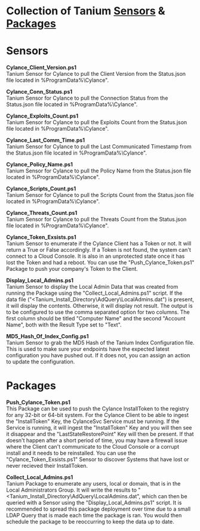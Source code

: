 # Collection of Tanium [Sensors](#sensors) & [Packages](#packages)

# Sensors
**Cylance_Client_Version.ps1**\
Tanium Sensor for Cylance to pull the Client Version from the Status.json file located in %ProgramData%\Cylance\".

**Cylance_Conn_Status.ps1**\
Tanium Sensor for Cylance to pull the Connection Status from the Status.json file located in %ProgramData%\Cylance\".

**Cylance_Exploits_Count.ps1**\
Tanium Sensor for Cylance to pull the Exploits Count from the Status.json file located in %ProgramData%\Cylance\".

**Cylance_Last_Comm_Time.ps1**\
Tanium Sensor for Cylance to pull the Last Communicated Timestamp from the Status.json file located in %ProgramData%\Cylance\".

**Cylance_Policy_Name.ps1**\
Tanium Sensor for Cylance to pull the Policy Name from the Status.json file located in %ProgramData%\Cylance\".

**Cylance_Scripts_Count.ps1**\
Tanium Sensor for Cylance to pull the Scripts Count from the Status.json file located in %ProgramData%\Cylance\".

**Cylance_Threats_Count.ps1**\
Tanium Sensor for Cylance to pull the Threats Count from the Status.json file located in %ProgramData%\Cylance\".

**Cylance_Token_Exsists.ps1**\
Tanium Sensor to enumerate if the Cylance Client has a Token or not. It will return a True or False accordingly. If a Token is not found, the system can't connect to a Cloud Console. It is also in an unprotected state once it has lost the Token and had a reboot. You can use the "Push_Cylance_Token.ps1" Package to push your company's Token to the Client.

**Display_Local_Admins.ps1**\
Tanium Sensor to display the Local Admin Data that was created from running the Package using the "Collect_Local_Admins.ps1" script. If the data file ("<Tanium_Install_Directory\AdQuery\LocalAdmins.dat") is present, it will display the contents. Otherwise, it will display not result. The output is to be configured to use the comma separated option for two columns. The first column should be titled "Computer Name" and the second "Account Name", both with the Result Type set to "Text".

**MD5_Hash_Of_Index_Config.ps1**\
Tanium Sensor to grab the MD5 Hash of the Tanium Index Configuration file. This is used to make sure your endpoints have the expected latest configuration you have pushed out. If it does not, you can assign an action to update the configuration.


# Packages
**Push_Cylance_Token.ps1**\
This Package can be used to push the Cylance InstallToken to the registry for any 32-bit or 64-bit system. For the Cylance Client to be able to ingest the "InstallToken" Key, the CylanceSvc Service must be running. If the Service is running, it will ingest the "InstallToken" Key and you will then see it disappear and the "LastStateRestorePoint" Key will then be present. If that doesn't happen after a short period of time, you may have a firewall issue where the Client can't communicate to the Cloud Console or a corrupt install and it needs to be reinstalled. You can use the "Cylance_Token_Exsists.ps1" Sensor to discover Systems that have lost or never recieved their InstallToken.

**Collect_Local_Admins.ps1**\
Tanium Package to enumerate any users, local or domain, that is in the Local Administrators Group. It will write the results to "<Tanium_Install_Directory\AdQuery\LocalAdmins.dat", which can then be queried with a Sensor using the "Display_Local_Admins.ps1" script. It is recommended to spread this package deployment over time due to a small LDAP Query that is made each time the package is ran. You would then schedule the package to be reoccurring to keep the data up to date.

